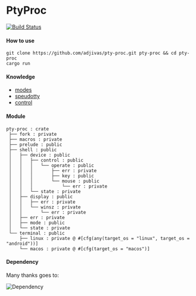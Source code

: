 # PtyProc

[![Build Status](https://travis-ci.org/adjivas/pty-proc.svg?style=flat-square&branch=master)](https://travis-ci.org/adjivas/pty-proc)

#### How to use
```shell
git clone https://github.com/adjivas/pty-proc.git pty-proc && cd pty-proc
cargo run
```

#### Knowledge
* [modes](https://en.wikipedia.org/wiki/Computer_terminal#Modes)
* [speudotty](https://en.wikipedia.org/wiki/Pseudoterminal)
* [control](http://invisible-island.net/xterm/ctlseqs/ctlseqs.html#h2-Application-Program-Control-functions)

#### Module
```shell
pty-proc : crate
 ├── fork : private
 ├── macros : private
 ├── prelude : public
 ├── shell : public
 │   ├── device : public
 │   │   ├── control : public
 │   │   │   └── operate : public
 │   │   │       ├── err : private
 │   │   │       ├── key : public
 │   │   │       └── mouse : public
 │   │   │           └── err : private
 │   │   └── state : private
 │   ├── display : public
 │   │   ├── err : private
 │   │   └── winsz : private
 │   │       └── err : private
 │   ├── err : private
 │   ├── mode : public
 │   └── state : private
 └── terminal : public
     ├── linux : private @ #[cfg(any(target_os = "linux", target_os = "android"))]
     └── macos : private @ #[cfg(target_os = "macos")]
```

#### Dependency
Many thanks goes to:

![Dependency](https://adjivas.github.io/pty-proc/images/dependency.svg)
